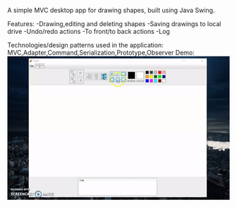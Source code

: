 A simple MVC desktop app for drawing shapes, built using Java Swing.

Features: 
-Drawing,editing and deleting shapes 
-Saving drawings to local drive 
-Undo/redo actions 
-To front/to back actions -Log

Technologies/design patterns used in the application: MVC,Adapter,Command,Serialization,Prototype,Observer
Demo:
![](demo.gif)
